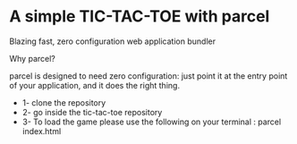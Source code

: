 # A simple TIC-TAC-TOE with parcel

Blazing fast, zero configuration web application bundler 

Why parcel?

parcel is designed to need zero configuration: just point it at the entry point of your application, and it does the right thing.


<ul>
  <li>1- clone the repository</li>
  <li>2- go inside the tic-tac-toe repository</li>
  <li>3- To load the game please use the following on your terminal  : parcel index.html</li>
</ul>

